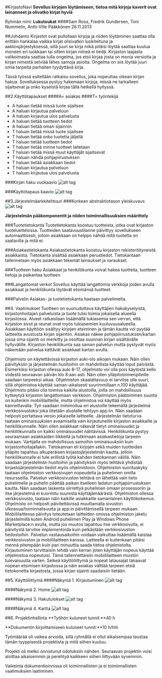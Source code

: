 #KirjastoNavi
**Sovellus kirjojen löytämiseen, tietoa mitä kirjoja kaverit ovat lainanneet ja olivatko kirjat hyviä**

Ryhmän nimi: **Lukutoukat**
####Sam Roos, Fredrik Gundersen, Toni Nummelin, Antti-Ville Pääkkönen
26.11.2013

##Johdanto
Kirjastot ovat pullollaan kirjoja ja niiden löytäminen saattaa olla erittäin hankalaa vaikka kirjat olisivatkin luokiteltuna ja aakkosjärjestyksessä, sillä juuri se kirja mikä pitäisi löytää saattaa kuulua moneen eri luokkaan tai sitten kirjan nimeä ei tiedä. Kirjaston laajasta valikoimasta saattaa tulla ongelma, jos etsii kirjaa josta on monia versioita ja kirjan nimestä selviää lähes samoja asioita. Ongelma on siis löytää juuri omia tarpeita parhaiten tyydyttävä kirja.


Tässä työssä esitellään ratkaisu sovellus, joka nopeuttaa oikean kirjan hakua. Sovelluksessa pystyy hakemaan kirjoja, missä ne tarkalleen sijaitsevat ja onko kyseistä kirjaa tällä hetkellä hyllyssä.


##2.Käyttötapaukset
####A= asiakas
####T= työntekijä
-	A haluan tietää missä tuote sijaitsee
-	A haluan kirjautua palveluun
-	A haluan kirjautua ulos palvelusta
-	A haluan tietää tuotteen tiedot
-	A haluan tietää oman sijainnin
-	T haluan tietää missä tuote sijaitsee
-	T haluan tietää onko tuotetta jäljellä
-	T haluan tietää tuotteen tiedot
-	T haluan tietää minne tuotteet laitetaan
-	T haluan tietää missä muut käyttäjät sijaitsevat
-	T haluan nähdä pohjapiirustuksen
-	T haluan tietää asiakkaan tiedot
-	T haluan kirjautua palveluun
-	T haluan kirjautua ulos palvelusta


###Kirjan haku vuokaavio
![alt tag](http://users.metropolia.fi/~samr/kauppa_projekti/KauppaNavi/flowchart.jpg)

###Käyttötapaus kaavio
![alt tag](http://users.metropolia.fi/~fredrikg/ohjelmisto/käyttötapauskaavio.png)

##3.Järjestelmäarkkitehtuuri
###Korkean abstraktiotason yleiskuvaus
![alt tag](http://users.metropolia.fi/~toninu/abstraktio1.PNG)

**Järjestelmän pääkomponentit ja niiden toiminnallisuuksien määrittely**

###Tuotetietokanta
Tuotetietokanta koostuu tuotteista, jotka ovat kirjaston tuoteluettelossa. Tuotteiden saatavuustilanne päivittyy sovellukseen automaattisesti, jolloin asiakkaan on helppo nähdä mitä tuotetta on saatavilla ja mitä ei. 

###Asiakastietokanta
Asiakastietokanta koostuu kirjaston rekisteröityneistä asiakkaista. Tietokanta sisältää asiakkaan perustiedot. Tietokantaan tallennetaan myös asiakkaan tekemät lainaukset ja varaukset.

###Tuotteen haku
Asiakkaat ja henkilökunta voivat hakea tuotteita, tuotteen tietoja ja paikantaa tuotteen.

###Langattomat verkot
Sovellus käyttää langattomia verkkoja joiden avulla asiakkaat ja henkilökunta löytävät etsimänsä tuotteet.

###Palvelin
Asiakas- ja tuotetietokanta haetaan palvelimelta.

##4. Vaatimukset
Tuotteen on suoriuduttava käyttäjien hakukyselyistä, kirjastonhoitajan palveluista ja tuote tulisi toimia jokaisella alueella kirjastossa. Alueet ratkaistaan lisäämällä tukiasemia sen verran, että kirjaston sivut ja reunat ovat myös tukiasemien kuuluvuusalueella. Asiakkaan käyttöön sisältyy kirjojen etsiminen ja tämän kautta voi pyytää laitteelta avustusta kirjan sijaintiin. Asiakas näkee pohjapiirrustuksen/kartan jossa oma sijainti on merkitty ja osoittaa suunnan kirjan sisältävälle hyllyvälille. Kirjaston henkilökunta saa saman palvelun mutta pystyvät myös näkemään palvelua kättävät asiakkaat kartan avulla.

Ohjelmisto on käytettävissä kirjaston auki-olo aikojen mukaan. Näin ollen päivityksiin ja järjestelmän huoltoihin on mahdollista käyttää loput päivästä. Esimerkiksi kirjaston ollessa auki 8-17, ohjelmisto voi olla pois käytöstä kello viidestä seuraavan päivän klo 8:aan asti. Näin ollen ylläpitotoimenpiteille saadaan tarpeeksi aikaa.
Ohjelmiston skaalattavuus ei tarvitse olla suuri, sillä ohjelmistoa käyttää saman-aikaisesti suurimmillaan n.100 käyttäjää.
Ohjelmisto pitäisi olla toimiva kaikilla alustoilla, joilla on mahdollisuus kytkeytyä kirjaston langattomaan verkkoon. Ohjelmiston päätoiminen suunta on kuitenkin mobiililaitteille, mutta ohjelmistoa voi käyttää myös kannettavalla.
Työ saadaan minimoitua eri alustoille tekemällä järjestelmä verkkosivustoksi joka liitetään alustalle tehtyyn app:iin. Näin saadaan helposti portattava versio jokaiselle laitteelle.
Järjestelmän tietoturva taataan ominaisuuksien avaamisella vain kirjautuneille kirjaston asiakkaille ja henkilökunnalle. Näin ollen asiakkaat näkevät tietyt ominaisuudet ja henkilökunnalla on kaikki ominaisuudet nähtävissä. Henkilökunta pystyy seuraamaan asiakkaiden liikkeitä ja tutkimaan asiakastietoja tarpeen mukaan. Vartijalla on mahdollisuus samoihin ominaisuuksiin kuin kirjastonhoitajallakin.
Tietokannan eli kirjojen sekä muiden tuotteiden ylläpito tapahtuu alkuperäisen kirjastojärjestelmän kautta, jolloin henkilökunnalle ei tule erillistä työtä kahden tietokannan välillä. Näin saadaan järjestelmän huoltoihin ja päivityksiin myös tehtävä yhdistää kirjastojärjestelmän tiedot myös ohjelmistoon.
Ohjelmiston suorituskyky taataan ohjelmiston verkkosivujen nopeudella ja puhelimen omilla resursseilla. Palvelun verkkosivuston tehtävä on lähettää vain tieto puhelimelle ja puhelin päättää paikan itselleen ladatun pohjapiirrustuksen kautta. Näin saadaan laskenta siirrettyä puhelimen omaan prosessoriin ja itse järjestelmä ei kuormitu suuresta käyttäjämäärästä.
Ohjelmiston ollessa verkkosivusto, taataan näin kaikille asiakkaille samanlainen käyttökokemus. Ohjelmisto on helposti päivitettävissä muuttamalla sivuston ulkoasua/toiminnalisuutta ja app:in päivittämisellä tarpeen mukaan. Mobiililaittessa päivitys toteutetaan laitteiden omissa ohjelmiston jakelu järjestelmillä kuten Android puhelimen Play ja Windows Phone Marketplace:n avulla, mutta jos muutos tapahtuu itse verkkosivulla, ei päivitystä tarvitse implementoida kuin pelkästään verkkosivuston tiedostoihin.
Palvelun vastausaikoihin voidaan vaikuttaa lisäämällä kaistaa verkkosivuston ja mobiililaitteen kanssa. Laitteella ei kuitenkaan pitäisi mennä pitempään kuin pari minuuttia saada tietoa ohjelmistolta. Kirjautuminen tarvittaisiin tehdä vain kerran joten käyttäjän nopeus käyttää ohjelmistoa nopeutuisi. Tämä tallennettaisiin mobiililaitteen muistiin tulevaisuutta varten. Selkeä käyttöliittymä ja nopeat latausajat takaavat nopean etsimisen kirjastossa ja näin asiakas välttää tarpeen etsiä tietokonetta kirjastosta, jossa kirjan sijainti saadaisiin tietään. 

##5. Käyttöliittymä
####Näkymä 1. Kirjautuminen
![alt tag](http://users.metropolia.fi/~anttivip/Ohjelmistotuotanto/projekti/KauppaNavi/images/naytto_sign_in.jpg)

####Näkymä 2. Home
![alt tag](http://users.metropolia.fi/~anttivip/Ohjelmistotuotanto/projekti/KauppaNavi/images/naytto.jpg)

####Näkymä 3. Hakutulokset
![alt tag](http://users.metropolia.fi/~anttivip/Ohjelmistotuotanto/projekti/KauppaNavi/images/naytto_search.jpg)

####Näkymä 4. Kartta
![alt tag](http://users.metropolia.fi/~anttivip/Ohjelmistotuotanto/projekti/KauppaNavi/images/naytto_kartta.jpg)


##6. Projektinhallinta
**Työhön kuluneet tunnit:**40 h

**Dokumentin kirjoittamiseen kuluneet tunnit:**10 h/hlö

Työmäärää oli vaikea arvoida, sillä ryhmällä ei ollut aikaisempaa taustaa tämän tyyppisestä projektista ja mitä siihen kuuluu.

Projekti oli melko onnistunut odotuksiin nähden. Seuraavan projektin voisi aloittaa aikaisemmin ja perehtyä kaikkeen siihen liittyvään syvemmin.

Vaikeinta dokumentioinnissa oli toiminnallisten ja ei toiminnallisten vaatimuksien laatiminen.

